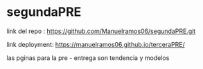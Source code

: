 # segundaPRE

link del repo : https://github.com/Manuelramos06/segundaPRE.git

link deployment: https://manuelramos06.github.io/terceraPRE/

las pginas para la pre - entrega son tendencia y modelos 
